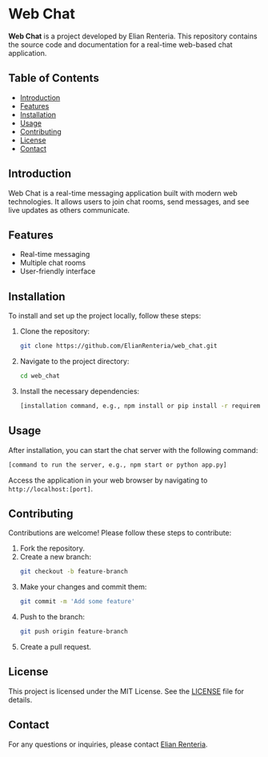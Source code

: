 
# Web Chat

**Web Chat** is a project developed by Elian Renteria. This repository contains the source code and documentation for a real-time web-based chat application.

## Table of Contents

- [Introduction](#introduction)
- [Features](#features)
- [Installation](#installation)
- [Usage](#usage)
- [Contributing](#contributing)
- [License](#license)
- [Contact](#contact)

## Introduction

Web Chat is a real-time messaging application built with modern web technologies. It allows users to join chat rooms, send messages, and see live updates as others communicate.

## Features

- Real-time messaging
- Multiple chat rooms
- User-friendly interface

## Installation

To install and set up the project locally, follow these steps:

1. Clone the repository:
   ```bash
   git clone https://github.com/ElianRenteria/web_chat.git
   ```
2. Navigate to the project directory:
   ```bash
   cd web_chat
   ```
3. Install the necessary dependencies:
   ```bash
   [installation command, e.g., npm install or pip install -r requirements.txt]
   ```

## Usage

After installation, you can start the chat server with the following command:

```bash
[command to run the server, e.g., npm start or python app.py]
```

Access the application in your web browser by navigating to `http://localhost:[port]`.

## Contributing

Contributions are welcome! Please follow these steps to contribute:

1. Fork the repository.
2. Create a new branch:
   ```bash
   git checkout -b feature-branch
   ```
3. Make your changes and commit them:
   ```bash
   git commit -m 'Add some feature'
   ```
4. Push to the branch:
   ```bash
   git push origin feature-branch
   ```
5. Create a pull request.

## License

This project is licensed under the MIT License. See the [LICENSE](LICENSE) file for details.

## Contact

For any questions or inquiries, please contact [Elian Renteria](mailto:elianrenteriadevelopment@gmail.com).
